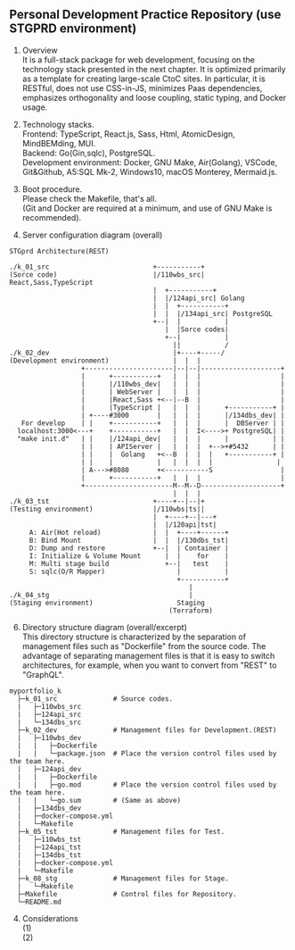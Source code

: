 ## Personal Development Practice Repository (use STGPRD environment)
1. Overview  
It is a full-stack package for web development, focusing on the technology stack presented in the next chapter. It is optimized primarily as a template for creating large-scale CtoC sites. In particular, it is RESTful, does not use CSS-in-JS, minimizes Paas dependencies, emphasizes orthogonality and loose coupling, static typing, and Docker usage.  

2. Technology stacks.  
Frontend: TypeScript, React.js, Sass, Html, AtomicDesign, MindBEMding, MUI.  
Backend: Go(Gin,sqlc), PostgreSQL.  
Development environment: Docker, GNU Make, Air(Golang), VSCode, Git&Github, A5:SQL Mk-2, Windows10, macOS Monterey, Mermaid.js.  

3. Boot procedure.  
Please check the Makefile, that's all.  
(Git and Docker are required at a minimum, and use of GNU Make is recommended).  

5. Server configuration diagram (overall)  
```
STGprd Architecture(REST)

./k_01_src                          +-----------+ 
(Sorce code)                        |/110wbs_src| React,Sass,TypeScript
                                    |  +-----------+  
                                    |  |/124api_src| Golang
                                    |  |  +-----------+                      
                                    |  |  |/134api_src| PostgreSQL
                                    +--|  |           |
                                       |  |Sorce codes|
                                       +--|           |
                                         ||           /
./k_02_dev                               |+----+-----/
(Development environment)                |  |  |
                  +----------------------|--|--|--------------------+
                  |      +-----------+   |  |  |                    |
                  |      |/110wbs_dev|   |  |  |                    |
                  |      | WebServer |   |  |  |                    |
                  |      |React,Sass +<--|--B  |                    |
                  |      |TypeScript |   |  |  |      +-----------+ |
                  | +----#3000       |   |  |  |      |/134dbs_dev| |
   For develop    | |    +-----------+   |  |  |      |  DBServer | | 
  localhost:3000<---+    +-----------+   |  |  I<---->+ PostgreSQL| |
  "make init.d"   | |    |/124api_dev|   |  |  |      |           | |
                  | |    | APIServer |   |  |  |  +-->+#5432      | |
                  | |    |  Golang   +<--B  |  |  |   +-----------+ |
                  | |    |           |   |  |  |  |                |
                  | A--->#8080       +<-----------S                 |
                  |      +-----------+   |  |  |                    |
                  +----------------------M--M--D--------------------+
                                         |  |  |  
./k_03_tst                          +----+--|--|+ 
(Testing environment)               |/110wbs|ts||
                                    |  +----+--|---+  
                                    |  |/120api|tst|
     A: Air(Hot reload)             |  |  +----+------+                      
     B: Bind Mount                  |  |  |/130dbs_tst|
     D: Dump and restore            +--|  | Container |
     I: Initialize & Volume Mount      |  |    for    |
     M: Multi stage build              +--|   test    |
     S: sqlc(O/R Mapper)                  |           |
                                          +-----------+
                                             |
./k_04_stg                                   |
(Staging environment)                     Staging
                                        (Terraform)
```
6. Directory structure diagram (overall/excerpt)  
This directory structure is characterized by the separation of management files such as "Dockerfile" from the source code. The advantage of separating management files is that it is easy to switch architectures, for example, when you want to convert from "REST" to "GraphQL".  
```
myportfolio_k
  ├─k_01_src              # Source codes.
  |   ├─110wbs_src
  |   ├─124api_src
  |   └─134dbs_src
  ├─k_02_dev              # Management files for Development.(REST)
  |   ├─110wbs_dev
  |   |   ├─Dockerfile
  |   |   └─package.json  # Place the version control files used by the team here.
  |   ├─124api_dev
  |   |   ├─Dockerfile
  |   |   ├─go.mod        # Place the version control files used by the team here.
  |   |   └─go.sum        # (Same as above)
  |   ├─134dbs_dev
  |   ├─docker-compose.yml
  |   └─Makefile
  ├─k_05_tst              # Management files for Test.
  |   ├─110wbs_tst
  |   ├─124api_tst
  |   ├─134dbs_tst
  |   ├─docker-compose.yml
  |   └─Makefile
  ├─k_08_stg              # Management files for Stage.
  |   └─Makefile
  ├─Makefile              # Control files for Repository.
  └─README.md
```
4. Considerations  
(1)  
(2)  
<!--
使いやすさを優先せず、１０年後でも理解できるコードを！

-->
